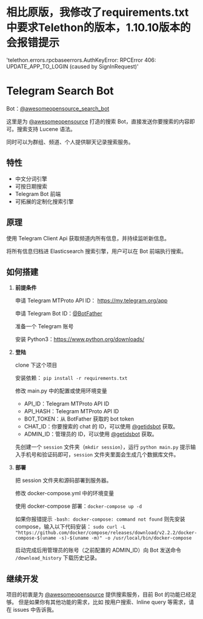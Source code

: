 
# 相比原版，我修改了requirements.txt中要求Telethon的版本，1.10.10版本的会报错提示
'telethon.errors.rpcbaseerrors.AuthKeyError: RPCError 406: UPDATE_APP_TO_LOGIN (caused by SignInRequest)'




# Telegram Search Bot

Bot：[@awesomeopensource_search_bot](http://t.me/awesomeopensource_search_bot)

这里是为 [@awesomeopensource](https://t.me/awesomeopensource) 打造的搜索 Bot，直接发送你要搜索的内容即可。搜索支持 Lucene 语法。

同时可以为群组、频道、个人提供聊天记录搜索服务。

## 特性

* 中文分词引擎
* 可按日期搜索
* Telegram Bot 前端
* 可拓展的定制化搜索引擎

## 原理

使用 Telegram Client Api 获取频道内所有信息，并持续监听新信息。

将所有信息归档进 Elasticsearch 搜索引擎，用户可以在 Bot 前端执行搜索。

## 如何搭建

1. **前提条件**

    申请 Telegram MTProto API ID： https://my.telegram.org/app

    申请 Telegram Bot ID：[@BotFather](https://t.me/BotFather)

    准备一个 Telegram 账号

    安装 Python3：https://www.python.org/downloads/

2. **登陆**

    clone 下这个项目 

    安装依赖： `pip install -r requirements.txt`

    修改 main.py 中的配置或使用环境变量
    
    * API_ID：Telegram MTProto API ID
    * API_HASH：Telegram MTProto API ID
    * BOT_TOKEN：从 BotFather 获取的 bot token
    * CHAT_ID：你要搜索的 chat 的 ID，可以使用 [@getidsbot](https://t.me/getidsbot) 获取。
    * ADMIN_ID：管理员的 ID，可以使用 [@getidsbot](https://t.me/getidsbot) 获取。

    先创建一个 `session` 文件夹（`mkdir session`），运行 `python main.py` 提示输入手机号和验证码即可，`session` 文件夹里面会生成几个数据库文件。

3. **部署**

    把 session 文件夹和源码部署到服务器。

    修改 docker-compose.yml 中的环境变量

    使用 docker-compose 部署：`docker-compose up -d`

   如果你报错提示
   `-bash: docker-compose: command not found`
   则先安装compose，输入以下代码安装：
  `sudo curl -L "https://github.com/docker/compose/releases/download/v2.2.2/docker-compose-$(uname -s)-$(uname -m)" -o /usr/local/bin/docker-compose`
    
    启动完成后用管理员的账号（之前配置的 ADMIN_ID）向 Bot 发送命令 `/download_history` 下载历史记录。

## 继续开发

项目的初衷是为 [@awesomeopensource](https://t.me/awesomeopensource) 提供搜索服务，目前 Bot 的功能已经足够。
但是如果你有其他功能的需求，比如 按用户搜索、Inline query 等需求，请在 issues 中告诉我。
